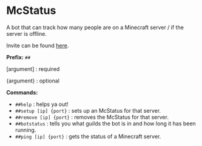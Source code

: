 # McStatus

A bot that can track how many people are on a Minecraft server / if the server is offline.

Invite can be found [here](https://discordapp.com/oauth2/authorize?client_id=587030735278309376&scope=bot&permissions=2064).

**Prefix:** `##`

\[argument\] : required

{argument} : optional

**Commands:**
- `##help` : helps ya out!
- `##setup [ip] {port}` : sets up an McStatus for that server.
- `##remove [ip] {port}` : removes the McStatus for that server.
- `##botstatus` : tells you what guilds the bot is in and how long it has been running.
- `##ping [ip] {port}` : gets the status of a Minecraft server.
